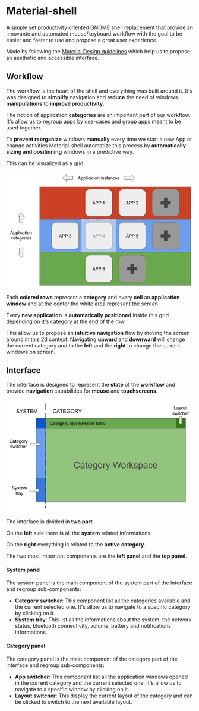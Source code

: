 # Material-shell

A simple yet productivity oriented GNOME shell replacement that provide an innovante and automated mouse/keyboard workflow with the goal to be easier and faster to use and propose a great user experience.

Made by following the [Material Design guidelines](https://material.io) which help us to propose an aesthetic and accessible interface.

## Workflow

The workflow is the heart of the shell and everything was built around it. It's was designed to **simplify** navigation and **reduce** the need of windows **manipulations** to **improve productivity**.

The notion of application **categories** are an important part of our workflow. It's allow us to regroup apps by use-cases and group apps meant to be used together.

To **prevent reorganize** windows **manually** every time we start a new App or change activities Material-shell automatize this process by **automatically sizing and positioning** windows in a predictive way.

This can be visualized as a grid:

![app-grid](./app-grid.png)

Each **colored rows** represent a **category** and every **cell** an **application window** and at the center the white area represent the screen.

Every **new application** is **automatically positioned** inside this grid depending on it's category at the end of the row.

This allow us to propose an **intuitive navigation** flow by moving the screen around in this 2d context. Navigating **upward** and **downward** will change the current category and to the **left** and the **right** to change the current windows on screen.

## Interface

The interface is designed to represent the **state** of the **workflow** and provide **navigation** capabilities for **mouse** and **touchscreens**.

![interface](./interface.png)

The interface is divided in **two part**. 

On the **left** side there is all the **system** related informations.

On the **right** everything is related to the **active category**.

The two most important components are the **left panel** and the **top panel**.

#### System panel
The system panel is the main component of the system part of the interface and regroup sub-components:
* **Category switcher**: This component list all the categories available and the current selected one. It's allow us to navigate to a specific category by clicking on it.
* **System tray**: This list all the informations about the system, the network status, bluetooth connectivity, volume, battery and notifications informations.

#### Category panel
The category panel is the main component of the category part of the interface and regroup sub-components:
* **App switcher**: This component list all the application windows opened in the current category and the current selected one. It's allow us to navigate to a specific window by clicking on it.
* **Layout switcher**: This display the current layout of the category and can be clicked to switch to the next available layout.
